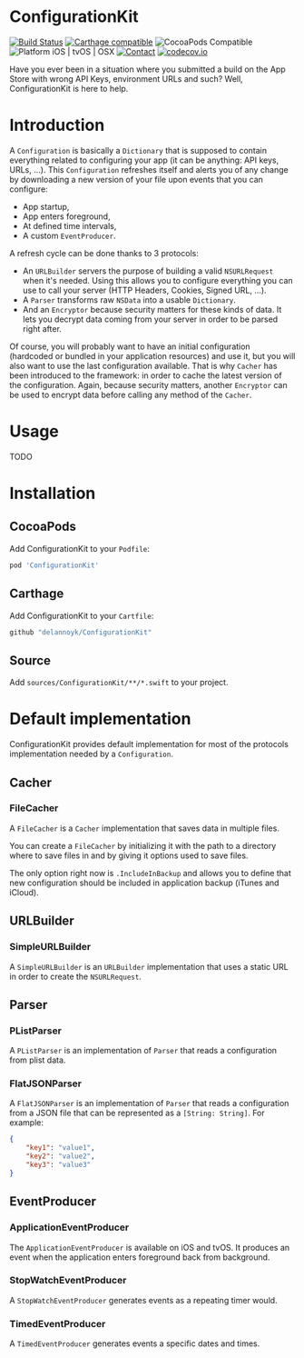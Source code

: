 ConfigurationKit
================

[![Build Status](https://travis-ci.org/delannoyk/ConfigurationKit.svg)](https://travis-ci.org/delannoyk/ConfigurationKit)
[![Carthage compatible](https://img.shields.io/badge/Carthage-compatible-4BC51D.svg?style=flat)](https://github.com/Carthage/Carthage)
![CocoaPods Compatible](https://img.shields.io/cocoapods/v/ConfigurationKit.svg)
![Platform iOS | tvOS | OSX](https://img.shields.io/badge/platform-iOS%20%7C%20tvOS%20%7C%20OSX-lightgrey.svg)
[![Contact](https://img.shields.io/badge/contact-%40kdelannoy-blue.svg)](https://twitter.com/kdelannoy)
[![codecov.io](https://codecov.io/github/delannoyk/ConfigurationKit/coverage.svg?branch=master)](https://codecov.io/github/delannoyk/ConfigurationKit?branch=master)

Have you ever been in a situation where you submitted a build on the App Store with
wrong API Keys, environment URLs and such? Well, ConfigurationKit is here to help.

# Introduction
A `Configuration` is basically a `Dictionary` that is supposed to contain
everything related to configuring your app (it can be anything: API keys, URLs, ...).
This `Configuration` refreshes itself and alerts you of any change by
downloading a new version of your file upon events that you can configure:

* App startup,
* App enters foreground,
* At defined time intervals,
* A custom `EventProducer`.

A refresh cycle can be done thanks to 3 protocols:

* An `URLBuilder` servers the purpose of building a valid `NSURLRequest`
when it's needed. Using this allows you to configure everything you can use to
call your server (HTTP Headers, Cookies, Signed URL, ...).
* A `Parser` transforms raw `NSData` into a usable `Dictionary`.
* And an `Encryptor` because security matters for these kinds of data. It lets
you decrypt data coming from your server in order to be parsed right after.

Of course, you will probably want to have an initial configuration (hardcoded or
bundled in your application resources) and use it, but you will also want to
use the last configuration available. That is why `Cacher` has been introduced
to the framework: in order to cache the latest version of the configuration.
Again, because security matters, another `Encryptor` can be used to encrypt data
before calling any method of the `Cacher`.

# Usage
TODO

# Installation

## CocoaPods
Add ConfigurationKit to your `Podfile`:
```ruby
pod 'ConfigurationKit'
```

## Carthage
Add ConfigurationKit to your `Cartfile`:
```ruby
github "delannoyk/ConfigurationKit"
```

## Source
Add `sources/ConfigurationKit/**/*.swift` to your project.

# Default implementation
ConfigurationKit provides default implementation for most of the protocols
implementation needed by a `Configuration`.

## Cacher
### FileCacher
A `FileCacher` is a `Cacher` implementation that saves data in multiple files.

You can create a `FileCacher` by initializing it with the path to a directory
where to save files in and by giving it options used to save files.

The only option right now is `.IncludeInBackup` and allows you to define that
new configuration should be included in application backup (iTunes and iCloud).

## URLBuilder
### SimpleURLBuilder
A `SimpleURLBuilder` is an `URLBuilder` implementation that uses a static URL in
order to create the `NSURLRequest`.

## Parser
### PListParser
A `PListParser` is an implementation of `Parser` that reads a configuration from
plist data.

### FlatJSONParser
A `FlatJSONParser` is an implementation of `Parser` that reads a configuration
from a JSON file that can be represented as a `[String: String]`. For example:
```json
{
    "key1": "value1",
    "key2": "value2",
    "key3": "value3"
}
```

## EventProducer
### ApplicationEventProducer
The `ApplicationEventProducer` is available on iOS and tvOS. It produces an
event when the application enters foreground back from background.

### StopWatchEventProducer
A `StopWatchEventProducer` generates events as a repeating timer would.

### TimedEventProducer
A `TimedEventProducer` generates events a specific dates and times.
